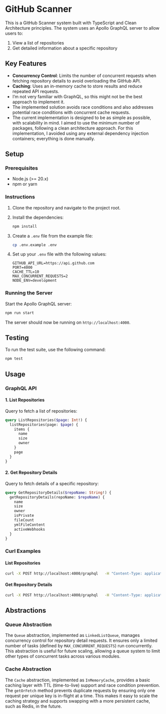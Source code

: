 
# GitHub Scanner

This is a GitHub Scanner system built with TypeScript and Clean Architecture principles. The system uses an Apollo GraphQL server to allow users to:
1. View a list of repositories
2. Get detailed information about a specific repository

## Key Features
- **Concurrency Control**: Limits the number of concurrent requests when fetching repository details to avoid overloading the GitHub API.
- **Caching**: Uses an in-memory cache to store results and reduce repeated API requests.
- I’m not very familiar with GraphQL, so this might not be the best approach to implement it.
- The implemented solution avoids race conditions and also addresses potential race conditions with concurrent cache requests.
- The current implementation is designed to be as simple as possible, with scalability in mind. I aimed to use the minimum number of packages, following a clean architecture approach. For this implementation, I avoided using any external dependency injection containers; everything is done manually.
## Setup

### Prerequisites
- Node.js (>= 20.x)
- npm or yarn

### Instructions

1. Clone the repository and navigate to the project root.

2. Install the dependencies:
   ```bash
   npm install
   ```

3. Create a `.env` file from the example file:
   ```bash
   cp .env.example .env
   ```

4. Set up your `.env` file with the following values:
   ```env
   GITHUB_API_URL=https://api.github.com
   PORT=4000
   CACHE_TTL=10
   MAX_CONCURRENT_REQUESTS=2
   NODE_ENV=development
   ```

### Running the Server
Start the Apollo GraphQL server:
```bash
npm run start
```

The server should now be running on `http://localhost:4000`.

## Testing

To run the test suite, use the following command:
```bash
npm test
```

## Usage

### GraphQL API

#### 1. List Repositories
Query to fetch a list of repositories:
```graphql
query ListRepositories($page: Int!) {
  listRepositories(page: $page) {
    items {
      name
      size
      owner
    }
    page
  }
}
```

#### 2. Get Repository Details
Query to fetch details of a specific repository:
```graphql
query GetRepositoryDetails($repoName: String!) {
  getRepositoryDetails(repoName: $repoName) {
    name
    size
    owner
    isPrivate
    fileCount
    ymlFileContent
    activeWebhooks
  }
}
```

### Curl Examples

#### List Repositories
```bash
curl -X POST http://localhost:4000/graphql   -H "Content-Type: application/json"   -H "Authorization: Bearer YOUR_GITHUB_TOKEN"   -d '{"query": "query ListRepositories($page: Int!) { listRepositories(page: $page) { items { name size owner } page } }", "variables": {"page": 1}}'
```

#### Get Repository Details
```bash
curl -X POST http://localhost:4000/graphql   -H "Content-Type: application/json"   -H "Authorization: Bearer YOUR_GITHUB_TOKEN"   -d '{"query": "query GetRepositoryDetails($repoName: String!) { getRepositoryDetails(repoName: $repoName) { name size owner isPrivate fileCount ymlFileContent activeWebhooks } }", "variables": {"repoName": "repoA"}}'
```

## Abstractions

### Queue Abstraction
The `Queue` abstraction, implemented as `LinkedListQueue`, manages concurrency control for repository detail requests. It ensures only a limited number of tasks (defined by `MAX_CONCURRENT_REQUESTS`) run concurrently. This abstraction is useful for future scaling, allowing a queue system to limit other types of concurrent tasks across various modules.

### Cache Abstraction
The `Cache` abstraction, implemented as `InMemoryCache`, provides a basic caching layer with TTL (time-to-live) support and race condition prevention. The `getOrFetch` method prevents duplicate requests by ensuring only one request per unique key is in-flight at a time. This makes it easy to scale the caching strategy and supports swapping with a more persistent cache, such as Redis, in the future.

